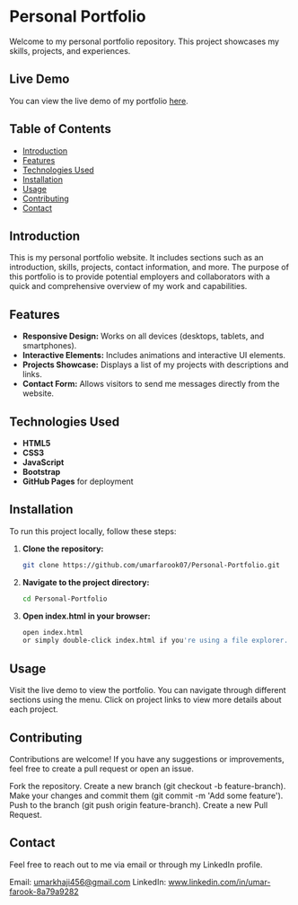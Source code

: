 # Personal Portfolio

Welcome to my personal portfolio repository. This project showcases my skills, projects, and experiences.

## Live Demo

You can view the live demo of my portfolio [here](https://umarfarook07.github.io/Personal-Portfolio/).

## Table of Contents

- [Introduction](#introduction)
- [Features](#features)
- [Technologies Used](#technologies-used)
- [Installation](#installation)
- [Usage](#usage)
- [Contributing](#contributing)
- [Contact](#contact)

## Introduction

This is my personal portfolio website. It includes sections such as an introduction, skills, projects, contact information, and more. The purpose of this portfolio is to provide potential employers and collaborators with a quick and comprehensive overview of my work and capabilities.

## Features

- **Responsive Design:** Works on all devices (desktops, tablets, and smartphones).
- **Interactive Elements:** Includes animations and interactive UI elements.
- **Projects Showcase:** Displays a list of my projects with descriptions and links.
- **Contact Form:** Allows visitors to send me messages directly from the website.

## Technologies Used

- **HTML5**
- **CSS3**
- **JavaScript**
- **Bootstrap**
- **GitHub Pages** for deployment

## Installation

To run this project locally, follow these steps:

1. **Clone the repository:**
   ```bash
   git clone https://github.com/umarfarook07/Personal-Portfolio.git
2. **Navigate to the project directory:**
   ```bash
   cd Personal-Portfolio
3. **Open index.html in your browser:**
   ```bash
   open index.html
   or simply double-click index.html if you're using a file explorer.
## Usage
Visit the live demo to view the portfolio. You can navigate through different sections using the menu. Click on project links to view more details about each project.

## Contributing
Contributions are welcome! If you have any suggestions or improvements, feel free to create a pull request or open an issue.

Fork the repository.
Create a new branch (git checkout -b feature-branch).
Make your changes and commit them (git commit -m 'Add some feature').
Push to the branch (git push origin feature-branch).
Create a new Pull Request.
 ## Contact 
 Feel free to reach out to me via email or through my LinkedIn profile.

Email: umarkhaji456@gmail.com
LinkedIn: www.linkedin.com/in/umar-farook-8a79a9282
